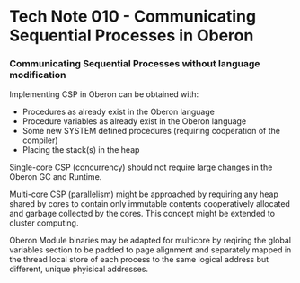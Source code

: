 # Tech Note 010 - Communicating Sequential Processes in Oberon
### Communicating Sequential Processes without language modification

Implementing CSP in Oberon can be obtained with:

* Procedures as already exist in the Oberon language
* Procedure variables as already exist in the Oberon language
* Some new SYSTEM defined procedures (requiring cooperation of the compiler)
* Placing the stack(s) in the heap

Single-core CSP (concurrency) should not require large changes in the Oberon GC and Runtime.

Multi-core CSP (parallelism) might be approached by requiring any heap shared by cores to contain only immutable contents cooperatively allocated and garbage collected by the cores. This concept might be extended to cluster computing. 

Oberon Module binaries may be adapted for multicore by reqiring the global variables section to be padded to page alignment and separately mapped in the thread local store of each process to the same logical address but different, unique phyisical addresses.
